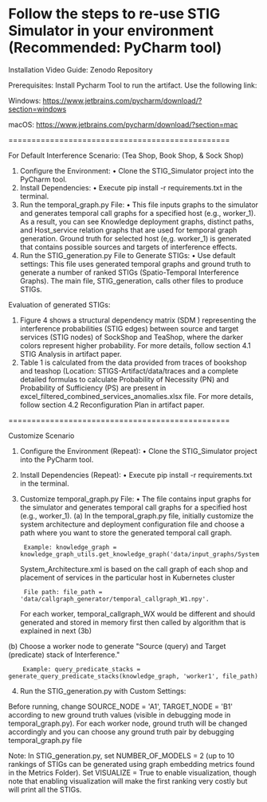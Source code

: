 Follow the steps to re-use STIG Simulator in your environment (Recommended: PyCharm tool)
================================================
Installation Video Guide: Zenodo Repository

Prerequisites:
Install Pycharm Tool to run the artifact. 
Use the following link: 

Windows: https://www.jetbrains.com/pycharm/download/?section=windows

macOS:   https://www.jetbrains.com/pycharm/download/?section=mac

================================================

For Default Interference Scenario: (Tea Shop, Book Shop, & Sock Shop)
1.	Configure the Environment:
•	Clone the STIG_Simulator project into the PyCharm tool.
2.	Install Dependencies:
•	Execute pip install -r requirements.txt in the terminal.
3.	Run the temporal_graph.py File:
•	This file inputs graphs to the simulator and generates temporal call graphs for a specified host (e.g., worker_1). As a result, you can see Knowledge deployment graphs, distinct paths, and Host_service relation graphs that are used for temporal graph generation. Ground truth for selected host (e,g. worker_1) is generated that contains possible sources and targets of interference effects.
4.	Run the STIG_generation.py File to Generate STIGs:
•	Use default settings: This file uses generated temporal graphs and ground truth to generate a number of ranked STIGs (Spatio-Temporal Interference Graphs). The main file, STIG_generation, calls other files to produce STIGs.

Evaluation of generated STIGs: 
1.	Figure 4 shows a structural dependency matrix (SDM ) representing the interference probabilities (STIG edges) between source and target services (STIG nodes) of SockShop and TeaShop, where the darker colors represent higher probability. For more details, follow section 4.1 STIG Analysis in artifact paper. 
2.	Table 1 is calculated from the data provided from traces of bookshop and teashop (Location: STIGS-Artifact/data/traces and a complete detailed formulas to calculate Probability of Necessity (PN) and Probability of Sufficiency (PS) are present in excel_filtered_combined_services_anomalies.xlsx file. For more details, follow section 4.2 Reconfiguration Plan in artifact paper. 

	
================================================

Customize Scenario

1.	Configure the Environment (Repeat):
•	Clone the STIG_Simulator project into the PyCharm tool.
2.	Install Dependencies (Repeat):
•	Execute pip install -r requirements.txt in the terminal.
3.	Customize temporal_graph.py File:
•	The file contains input graphs for the simulator and generates temporal call graphs for a specified host (e.g., worker_1).
(a) In the temporal_graph.py file, initially customize the system architecture and deployment configuration file and choose a path where you want to store the generated temporal call graph.
  	
         Example: knowledge_graph = knowledge_graph_utils.get_knowledge_graph('data/input_graphs/System_Architecture.xml','data/input_graphs/Deployment_Config.yaml').

  	 System_Architecture.xml is based on the call graph of each shop and placement of services in the particular host in Kubernetes cluster
  	
         File path: file_path = 'data/callgraph_generator/temporal_callgraph_W1.npy'.
  	 For each worker, temporal_callgraph_WX would be different and should generated and stored in memory first then called by algorithm that is explained in next (3b)

(b) Choose a worker node to generate "Source (query) and Target (predicate) stack of Interference."
 
        Example: query_predicate_stacks = generate_query_predicate_stacks(knowledge_graph, 'worker1', file_path)
	
4.	Run the STIG_generation.py with Custom Settings:

Before running, change SOURCE_NODE = 'A1', TARGET_NODE = 'B1' according to new ground truth values (visible in debugging mode in temporal_graph.py). For each worker node, ground truth will be changed accordingly and you can choose any ground truth pair by debugging temporal_graph.py file 

Note: In STIG_generation.py, set NUMBER_OF_MODELS = 2 (up to 10 rankings of STIGs can be generated using graph embedding metrics found in the Metrics Folder). Set VISUALIZE = True to enable visualization, though note that enabling visualization will make the first ranking very costly but will print all the STIGs.



	


      
